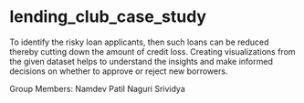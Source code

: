 # lending_club_case_study

To identify the risky loan applicants,  then such loans can be reduced thereby cutting down the amount of credit loss.
Creating visualizations from the given dataset helps to understand the insights and make informed decisions on whether to approve or reject new borrowers.


Group Members:
Namdev Patil
Naguri Srividya
